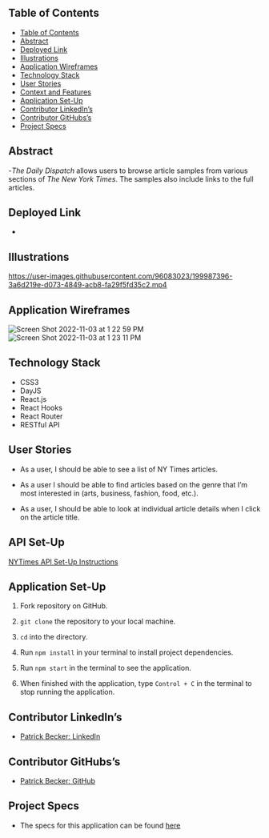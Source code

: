 ## Table of Contents

- [Table of Contents](#table-of-contents)
- [Abstract](#abstract)
- [Deployed Link](#)
- [Illustrations](#illustrations)
- [Application Wireframes](#application-wireframes)
- [Technology Stack](#technology-stack)
- [User Stories](#user-stories)
- [Context and Features](#context-and-features)
- [Application Set-Up](#application-set-up)
- [Contributor LinkedIn’s](#contributor-linkedins)
- [Contributor GitHubs’s](#contributor-githubss)
- [Project Specs](#project-specs)

## Abstract

-_The Daily Dispatch_ allows users to browse article samples from various sections of _The New York Times_. The samples also include links to the full articles. 

## Deployed Link

- 

## Illustrations

https://user-images.githubusercontent.com/96083023/199987396-3a6d219e-d073-4849-acb8-fa29f5fd35c2.mp4

## Application Wireframes

![Screen Shot 2022-11-03 at 1 22 59 PM](https://user-images.githubusercontent.com/96083023/199986948-1461d37a-9e4f-4c22-a563-d37fa551a61e.png)
![Screen Shot 2022-11-03 at 1 23 11 PM](https://user-images.githubusercontent.com/96083023/199987152-9753170b-df02-429d-9bc8-ac4059f68249.png)

## Technology Stack

- CSS3 
- DayJS
- React.js
- React Hooks
- React Router
- RESTful API

## User Stories

- As a user, I should be able to see a list of NY Times articles.

- As a user I should be able to find articles based on the genre that I’m most interested in (arts, business, fashion, food, etc.).

- As a user, I should be able to look at individual article details when I click on the article title. 
## API Set-Up

[NYTimes API Set-Up Instructions](https://gist.github.com/PatrickGBecker/68228e072bd4d0e950c372db7ceaa1f3)

## Application Set-Up

1. Fork repository on GitHub.

2. `git clone` the repository to your local machine.

3. `cd` into the directory.

4. Run `npm install` in your terminal to install project dependencies.

5. Run `npm start` in the terminal to see the application. 

6. When finished with the application, type `Control + C` in the terminal to stop running the application. 

## Contributor LinkedIn’s

- [Patrick Becker: LinkedIn](https://www.linkedin.com/in/patrickgarrettbecker/)

## Contributor GitHubs’s

- [Patrick Becker: GitHub](https://github.com/PatrickGBecker) 

## Project Specs

- The specs for this application can be found 
[here](https://mod4.turing.edu/projects/take_home/take_home_fe)   
